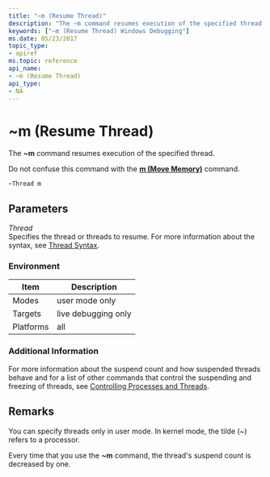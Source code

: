 ```yaml
---
title: "~m (Resume Thread)"
description: "The ~m command resumes execution of the specified thread.Do not confuse this command with the m (Move Memory) command."
keywords: ["~m (Resume Thread) Windows Debugging"]
ms.date: 05/23/2017
topic_type:
- apiref
ms.topic: reference
api_name:
- ~m (Resume Thread)
api_type:
- NA
---
```


# ~m (Resume Thread)


The **~m** command resumes execution of the specified thread.

Do not confuse this command with the [**m (Move Memory)**](m--move-memory-.md) command.

```dbgcmd
~Thread m 
```

## <span id="ddk_cmd_resume_thread_dbg"></span><span id="DDK_CMD_RESUME_THREAD_DBG"></span>Parameters


<span id="_______Thread______"></span><span id="_______thread______"></span><span id="_______THREAD______"></span> *Thread*   
Specifies the thread or threads to resume. For more information about the syntax, see [Thread Syntax](thread-syntax.md).

### Environment

|  Item  | Description          |
|--------|----------------------|
|Modes | user mode only |
|Targets | live debugging only |
|Platforms | all  |
 

### Additional Information

For more information about the suspend count and how suspended threads behave and for a list of other commands that control the suspending and freezing of threads, see [Controlling Processes and Threads](../debugger/controlling-processes-and-threads.md).

## Remarks

You can specify threads only in user mode. In kernel mode, the tilde (~) refers to a processor.

Every time that you use the **~m** command, the thread's suspend count is decreased by one.

 

 






